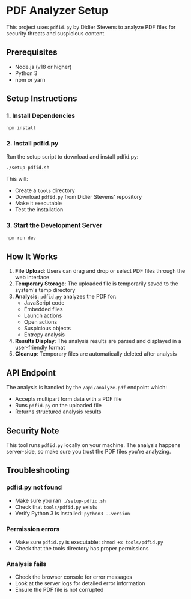 # PDF Analyzer Setup

This project uses `pdfid.py` by Didier Stevens to analyze PDF files for security threats and suspicious content.

## Prerequisites

- Node.js (v18 or higher)
- Python 3
- npm or yarn

## Setup Instructions

### 1. Install Dependencies

```bash
npm install
```

### 2. Install pdfid.py

Run the setup script to download and install pdfid.py:

```bash
./setup-pdfid.sh
```

This will:
- Create a `tools` directory
- Download `pdfid.py` from Didier Stevens' repository
- Make it executable
- Test the installation

### 3. Start the Development Server

```bash
npm run dev
```

## How It Works

1. **File Upload**: Users can drag and drop or select PDF files through the web interface
2. **Temporary Storage**: The uploaded file is temporarily saved to the system's temp directory
3. **Analysis**: `pdfid.py` analyzes the PDF for:
   - JavaScript code
   - Embedded files
   - Launch actions
   - Open actions
   - Suspicious objects
   - Entropy analysis
4. **Results Display**: The analysis results are parsed and displayed in a user-friendly format
5. **Cleanup**: Temporary files are automatically deleted after analysis

## API Endpoint

The analysis is handled by the `/api/analyze-pdf` endpoint which:
- Accepts multipart form data with a PDF file
- Runs `pdfid.py` on the uploaded file
- Returns structured analysis results

## Security Note

This tool runs `pdfid.py` locally on your machine. The analysis happens server-side, so make sure you trust the PDF files you're analyzing.

## Troubleshooting

### pdfid.py not found
- Make sure you ran `./setup-pdfid.sh`
- Check that `tools/pdfid.py` exists
- Verify Python 3 is installed: `python3 --version`

### Permission errors
- Make sure `pdfid.py` is executable: `chmod +x tools/pdfid.py`
- Check that the tools directory has proper permissions

### Analysis fails
- Check the browser console for error messages
- Look at the server logs for detailed error information
- Ensure the PDF file is not corrupted
